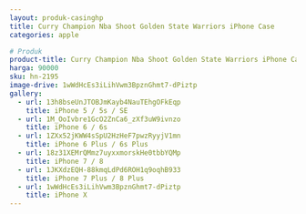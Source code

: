 ```yaml
---
layout: produk-casinghp
title: Curry Champion Nba Shoot Golden State Warriors iPhone Case
categories: apple

# Produk
product-title: Curry Champion Nba Shoot Golden State Warriors iPhone Case
harga: 90000
sku: hn-2195
image-drive: 1wWdHcEs3iLihVwm3BpznGhmt7-dPiztp
gallery:
  - url: 13h8bseUnJTOBJmKayb4NauTEhgOFkEqp
    title: iPhone 5 / 5s / SE
  - url: 1M_OoIvbre1GcO2ZnCa6_zXf3uW9ivnzo
    title: iPhone 6 / 6s
  - url: 1ZXx52jKWW4sSpU2HzHeF7pwzRyyjV1mn
    title: iPhone 6 Plus / 6s Plus
  - url: 18z31XEMrQMmz7uyxxmorskHe0tbbYQMp
    title: iPhone 7 / 8
  - url: 1JKXdzEQH-88kmqLdPd6ROH1q9oqhB933
    title: iPhone 7 Plus / 8 Plus
  - url: 1wWdHcEs3iLihVwm3BpznGhmt7-dPiztp
    title: iPhone X
---
```

